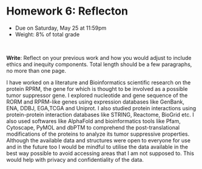 # Homework 6: Reflecton

- Due on Saturday, May 25 at 11:59pm
- Weight: 8% of total grade

<br>

**Write**: Reflect on your previous work and how you would adjust to include ethics and inequity components. Total length should be a few paragraphs, no more than one page.


I have worked on a literature and Bioinformatics scientific research on the protein RPRM, the gene for which is thought to be involved as a possible tumor suppressor gene. I explored nucleotide and gene sequence of the RORM and RPRM-like genes using expression databases like GenBank, ENA, DDBJ, EGA,TCGA and Uniprot. I also studied protein interactions using protein-protein interaction databases like STRING, Reactome, BioGrid etc. I also used softwares like AlphaFold and bioinformatics tools like Pfam, Cytoscape, PyMOL and dbPTM to comprehend the post-translational modifications of the proteins to analyze its tumor suppressive properties. Although the available data and structures were open to everyone for use and in the future too I would be mindful to utilise the data available in the best way possible to avoid accessing areas that I am not supposed to. This would help with privacy and confidentiality of the data.
